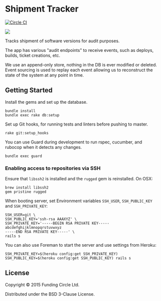 # Shipment Tracker
[![Circle CI](https://circleci.com/gh/FundingCircle/shipment_tracker.svg?style=shield)](https://circleci.com/gh/FundingCircle/shipment_tracker)

[![](http://i.imgur.com/VkjlJmj.jpg)](https://www.flickr.com/photos/britishlibrary/11237769263/)

Tracks shipment of software versions for audit purposes.

The app has various "audit endpoints" to receive events,
such as deploys, builds, ticket creations, etc.

We use an append-only store, nothing in the DB is ever modified or deleted.
Event sourcing is used to replay each event allowing us to reconstruct the state
of the system at any point in time.

## Getting Started

Install the gems and set up the database.

```
bundle install
bundle exec rake db:setup
```

Set up Git hooks, for running tests and linters before pushing to master.

```
rake git:setup_hooks
```

You can use Guard during development to run rspec, cucumber, and rubocop when it detects any changes.

```
bundle exec guard
```

### Enabling access to repositories via SSH

Ensure that `libssh2` is installed and the `rugged` gem is reinstalled. On OSX:

```
brew install libssh2
gem pristine rugged
```

When booting server, set Environment variables `SSH_USER`, `SSH_PUBLIC_KEY` and `SSH_PRIVATE_KEY`:

```
SSH_USER=git \
SSH_PUBLIC_KEY='ssh-rsa AAAXYZ' \
SSH_PRIVATE_KEY='-----BEGIN RSA PRIVATE KEY-----
abcdefghijklmnopqrstuvwxyz
-----END RSA PRIVATE KEY-----' \
rails s
```

You can also use Foreman to start the server and use settings from Heroku:

```
SSH_PRIVATE_KEY=$(heroku config:get SSH_PRIVATE_KEY) SSH_PUBLIC_KEY=$(heroku config:get SSH_PUBLIC_KEY) rails s
```

## License

Copyright © 2015 Funding Circle Ltd.

Distributed under the BSD 3-Clause License.
